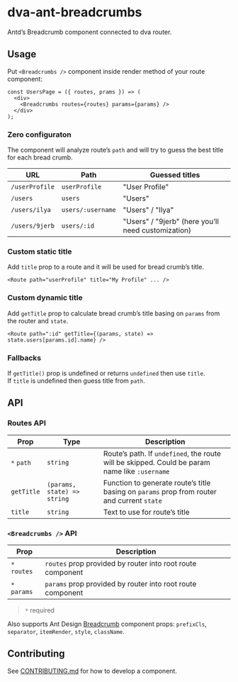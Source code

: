 # dva-ant-breadcrumbs

Antd’s Breadcrumb component connected to dva router.

## Usage

Put `<Breadcrumbs />` component inside render method of your route component:

```
const UsersPage = ({ routes, prams }) => (
  <div>
    <Breadcrumbs routes={routes} params={params} />
  </div>
);
```
### Zero configuraton

The component will analyze route’s `path` and will try to guess the best title for each bread crumb.  

| URL            | Path              | Guessed titles
|----------------|-------------------|---------------
| `/userProfile` | `userProfile`     | "User Profile"
| `/users`       | `users`           | "Users"
| `/users/ilya`  | `users/:username` | "Users" / "Ilya"
|`/users/9jerb`  | `users/:id`       | "Users" / "9jerb" (here you’ll need customization)

### Custom static title
Add `title` prop to a route and it will be used for bread crumb’s title.

```
<Route path="userProfile" title="My Profile" ... />
```

### Custom dynamic title
Add `getTitle` prop to calculate bread crumb’s title basing on `params` from the router and `state`.

```
<Route path=":id" getTitle={(params, state) => state.users[params.id].name} />
```

### Fallbacks
If `getTitle()` prop is undefined or returns `undefined` then use `title`.  
If `title` is undefined then guess title from `path`.


## API

### Routes API

| Prop       |  Type | Description
|------------|----------|---
| `*` `path`  | `string` | Route’s path. If `undefined`, the route will be skipped. Could be param name like `:username`
| `getTitle` | `(params, state) => string` | Function to generate route’s title basing on `params` prop from router and current `state`
| `title`    | `string` | Text to use for route’s title

### `<Breadcrumbs />` API

| Prop     | Description 
|----------|------------
|`*` `routes`| `routes` prop provided by router into root route component
|`*` `params` | `params` prop provided by router into root route component

> `*` required

Also supports Ant Design [Breadcrumb](https://ant.design/components/breadcrumb) component props: `prefixCls`, `separator`, `itemRender`, `style`, `className`.

## Contributing

See [CONTRIBUTING.md](CONTRIBUTING.md) for how to develop a component.
